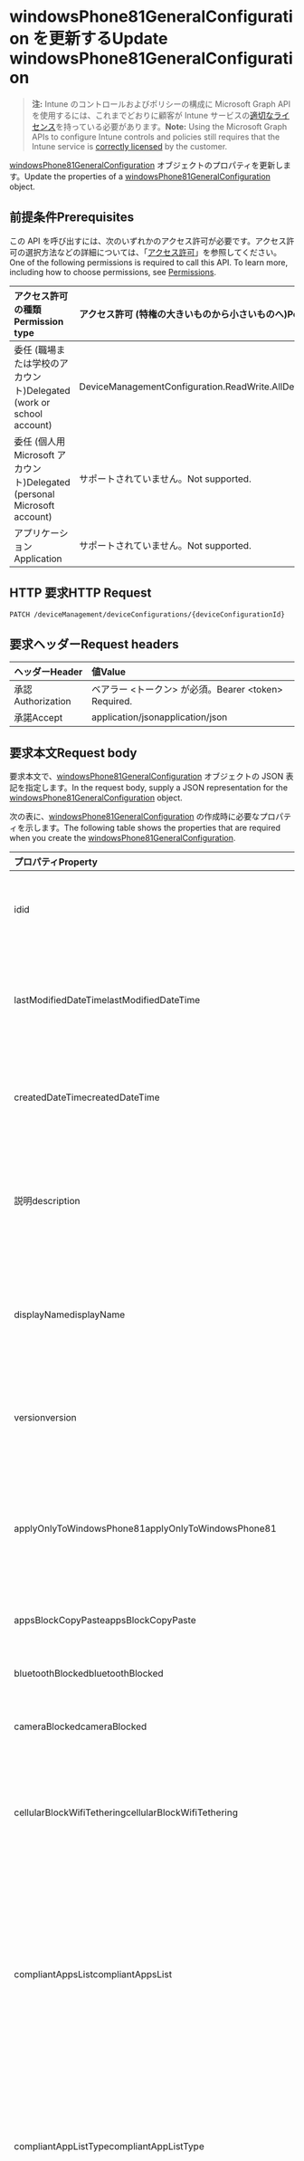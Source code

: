 # <a name="update-windowsphone81generalconfiguration"></a><span data-ttu-id="9ed20-101">windowsPhone81GeneralConfiguration を更新する</span><span class="sxs-lookup"><span data-stu-id="9ed20-101">Update windowsPhone81GeneralConfiguration</span></span>

> <span data-ttu-id="9ed20-102">**注:** Intune のコントロールおよびポリシーの構成に Microsoft Graph API を使用するには、これまでどおりに顧客が Intune サービスの[適切なライセンス](https://go.microsoft.com/fwlink/?linkid=839381)を持っている必要があります。</span><span class="sxs-lookup"><span data-stu-id="9ed20-102">**Note:** Using the Microsoft Graph APIs to configure Intune controls and policies still requires that the Intune service is [correctly licensed](https://go.microsoft.com/fwlink/?linkid=839381) by the customer.</span></span>

<span data-ttu-id="9ed20-103">[windowsPhone81GeneralConfiguration](../resources/intune_deviceconfig_windowsphone81generalconfiguration.md) オブジェクトのプロパティを更新します。</span><span class="sxs-lookup"><span data-stu-id="9ed20-103">Update the properties of a [windowsPhone81GeneralConfiguration](../resources/intune_deviceconfig_windowsphone81generalconfiguration.md) object.</span></span>
## <a name="prerequisites"></a><span data-ttu-id="9ed20-104">前提条件</span><span class="sxs-lookup"><span data-stu-id="9ed20-104">Prerequisites</span></span>
<span data-ttu-id="9ed20-p101">この API を呼び出すには、次のいずれかのアクセス許可が必要です。アクセス許可の選択方法などの詳細については、「[アクセス許可](../../../concepts/permissions_reference.md)」を参照してください。</span><span class="sxs-lookup"><span data-stu-id="9ed20-p101">One of the following permissions is required to call this API. To learn more, including how to choose permissions, see [Permissions](../../../concepts/permissions_reference.md).</span></span>

|<span data-ttu-id="9ed20-107">アクセス許可の種類</span><span class="sxs-lookup"><span data-stu-id="9ed20-107">Permission type</span></span>|<span data-ttu-id="9ed20-108">アクセス許可 (特権の大きいものから小さいものへ)</span><span class="sxs-lookup"><span data-stu-id="9ed20-108">Permissions (from most to least privileged)</span></span>|
|:---|:---|
|<span data-ttu-id="9ed20-109">委任 (職場または学校のアカウント)</span><span class="sxs-lookup"><span data-stu-id="9ed20-109">Delegated (work or school account)</span></span>|<span data-ttu-id="9ed20-110">DeviceManagementConfiguration.ReadWrite.All</span><span class="sxs-lookup"><span data-stu-id="9ed20-110">DeviceManagementConfiguration.ReadWrite.All</span></span>|
|<span data-ttu-id="9ed20-111">委任 (個人用 Microsoft アカウント)</span><span class="sxs-lookup"><span data-stu-id="9ed20-111">Delegated (personal Microsoft account)</span></span>|<span data-ttu-id="9ed20-112">サポートされていません。</span><span class="sxs-lookup"><span data-stu-id="9ed20-112">Not supported.</span></span>|
|<span data-ttu-id="9ed20-113">アプリケーション</span><span class="sxs-lookup"><span data-stu-id="9ed20-113">Application</span></span>|<span data-ttu-id="9ed20-114">サポートされていません。</span><span class="sxs-lookup"><span data-stu-id="9ed20-114">Not supported.</span></span>|

## <a name="http-request"></a><span data-ttu-id="9ed20-115">HTTP 要求</span><span class="sxs-lookup"><span data-stu-id="9ed20-115">HTTP Request</span></span>
<!-- {
  "blockType": "ignored"
}
-->
``` http
PATCH /deviceManagement/deviceConfigurations/{deviceConfigurationId}
```

## <a name="request-headers"></a><span data-ttu-id="9ed20-116">要求ヘッダー</span><span class="sxs-lookup"><span data-stu-id="9ed20-116">Request headers</span></span>
|<span data-ttu-id="9ed20-117">ヘッダー</span><span class="sxs-lookup"><span data-stu-id="9ed20-117">Header</span></span>|<span data-ttu-id="9ed20-118">値</span><span class="sxs-lookup"><span data-stu-id="9ed20-118">Value</span></span>|
|:---|:---|
|<span data-ttu-id="9ed20-119">承認</span><span class="sxs-lookup"><span data-stu-id="9ed20-119">Authorization</span></span>|<span data-ttu-id="9ed20-120">ベアラー &lt;トークン&gt; が必須。</span><span class="sxs-lookup"><span data-stu-id="9ed20-120">Bearer &lt;token&gt; Required.</span></span>|
|<span data-ttu-id="9ed20-121">承諾</span><span class="sxs-lookup"><span data-stu-id="9ed20-121">Accept</span></span>|<span data-ttu-id="9ed20-122">application/json</span><span class="sxs-lookup"><span data-stu-id="9ed20-122">application/json</span></span>|

## <a name="request-body"></a><span data-ttu-id="9ed20-123">要求本文</span><span class="sxs-lookup"><span data-stu-id="9ed20-123">Request body</span></span>
<span data-ttu-id="9ed20-124">要求本文で、[windowsPhone81GeneralConfiguration](../resources/intune_deviceconfig_windowsphone81generalconfiguration.md) オブジェクトの JSON 表記を指定します。</span><span class="sxs-lookup"><span data-stu-id="9ed20-124">In the request body, supply a JSON representation for the [windowsPhone81GeneralConfiguration](../resources/intune_deviceconfig_windowsphone81generalconfiguration.md) object.</span></span>

<span data-ttu-id="9ed20-125">次の表に、[windowsPhone81GeneralConfiguration](../resources/intune_deviceconfig_windowsphone81generalconfiguration.md) の作成時に必要なプロパティを示します。</span><span class="sxs-lookup"><span data-stu-id="9ed20-125">The following table shows the properties that are required when you create the [windowsPhone81GeneralConfiguration](../resources/intune_deviceconfig_windowsphone81generalconfiguration.md).</span></span>

|<span data-ttu-id="9ed20-126">プロパティ</span><span class="sxs-lookup"><span data-stu-id="9ed20-126">Property</span></span>|<span data-ttu-id="9ed20-127">タイプ</span><span class="sxs-lookup"><span data-stu-id="9ed20-127">Type</span></span>|<span data-ttu-id="9ed20-128">説明</span><span class="sxs-lookup"><span data-stu-id="9ed20-128">Description</span></span>|
|:---|:---|:---|
|<span data-ttu-id="9ed20-129">id</span><span class="sxs-lookup"><span data-stu-id="9ed20-129">id</span></span>|<span data-ttu-id="9ed20-130">文字列</span><span class="sxs-lookup"><span data-stu-id="9ed20-130">String</span></span>|<span data-ttu-id="9ed20-131">エンティティのキー。</span><span class="sxs-lookup"><span data-stu-id="9ed20-131">Key of the entity.</span></span> <span data-ttu-id="9ed20-132">[deviceConfiguration](../resources/intune_deviceconfig_deviceconfiguration.md) から継承します</span><span class="sxs-lookup"><span data-stu-id="9ed20-132">Inherited from [deviceConfiguration](../resources/intune_deviceconfig_deviceconfiguration.md)</span></span>|
|<span data-ttu-id="9ed20-133">lastModifiedDateTime</span><span class="sxs-lookup"><span data-stu-id="9ed20-133">lastModifiedDateTime</span></span>|<span data-ttu-id="9ed20-134">DateTimeOffset</span><span class="sxs-lookup"><span data-stu-id="9ed20-134">DateTimeOffset</span></span>|<span data-ttu-id="9ed20-135">オブジェクトが最後に変更された DateTime。</span><span class="sxs-lookup"><span data-stu-id="9ed20-135">DateTime the object was last modified.</span></span> <span data-ttu-id="9ed20-136">[deviceConfiguration](../resources/intune_deviceconfig_deviceconfiguration.md) から継承します</span><span class="sxs-lookup"><span data-stu-id="9ed20-136">Inherited from [deviceConfiguration](../resources/intune_deviceconfig_deviceconfiguration.md)</span></span>|
|<span data-ttu-id="9ed20-137">createdDateTime</span><span class="sxs-lookup"><span data-stu-id="9ed20-137">createdDateTime</span></span>|<span data-ttu-id="9ed20-138">DateTimeOffset</span><span class="sxs-lookup"><span data-stu-id="9ed20-138">DateTimeOffset</span></span>|<span data-ttu-id="9ed20-139">オブジェクトが作成された DateTime。</span><span class="sxs-lookup"><span data-stu-id="9ed20-139">DateTime the object was created.</span></span> <span data-ttu-id="9ed20-140">[deviceConfiguration](../resources/intune_deviceconfig_deviceconfiguration.md) から継承します</span><span class="sxs-lookup"><span data-stu-id="9ed20-140">Inherited from [deviceConfiguration](../resources/intune_deviceconfig_deviceconfiguration.md)</span></span>|
|<span data-ttu-id="9ed20-141">説明</span><span class="sxs-lookup"><span data-stu-id="9ed20-141">description</span></span>|<span data-ttu-id="9ed20-142">String</span><span class="sxs-lookup"><span data-stu-id="9ed20-142">String</span></span>|<span data-ttu-id="9ed20-143">デバイス構成について管理者が提供した説明。</span><span class="sxs-lookup"><span data-stu-id="9ed20-143">Admin provided description of the Device Configuration.</span></span> <span data-ttu-id="9ed20-144">[deviceConfiguration](../resources/intune_deviceconfig_deviceconfiguration.md) から継承します</span><span class="sxs-lookup"><span data-stu-id="9ed20-144">Inherited from [deviceConfiguration](../resources/intune_deviceconfig_deviceconfiguration.md)</span></span>|
|<span data-ttu-id="9ed20-145">displayName</span><span class="sxs-lookup"><span data-stu-id="9ed20-145">displayName</span></span>|<span data-ttu-id="9ed20-146">String</span><span class="sxs-lookup"><span data-stu-id="9ed20-146">String</span></span>|<span data-ttu-id="9ed20-147">デバイス構成について管理者が指定した名前。</span><span class="sxs-lookup"><span data-stu-id="9ed20-147">Admin provided name of the device configuration.</span></span> <span data-ttu-id="9ed20-148">[deviceConfiguration](../resources/intune_deviceconfig_deviceconfiguration.md) から継承します</span><span class="sxs-lookup"><span data-stu-id="9ed20-148">Inherited from [deviceConfiguration](../resources/intune_deviceconfig_deviceconfiguration.md)</span></span>|
|<span data-ttu-id="9ed20-149">version</span><span class="sxs-lookup"><span data-stu-id="9ed20-149">version</span></span>|<span data-ttu-id="9ed20-150">Int32</span><span class="sxs-lookup"><span data-stu-id="9ed20-150">Int32</span></span>|<span data-ttu-id="9ed20-151">デバイス構成のバージョン。</span><span class="sxs-lookup"><span data-stu-id="9ed20-151">Version of the device configuration.</span></span> <span data-ttu-id="9ed20-152">[deviceConfiguration](../resources/intune_deviceconfig_deviceconfiguration.md) から継承します</span><span class="sxs-lookup"><span data-stu-id="9ed20-152">Inherited from [deviceConfiguration](../resources/intune_deviceconfig_deviceconfiguration.md)</span></span>|
|<span data-ttu-id="9ed20-153">applyOnlyToWindowsPhone81</span><span class="sxs-lookup"><span data-stu-id="9ed20-153">applyOnlyToWindowsPhone81</span></span>|<span data-ttu-id="9ed20-154">Boolean</span><span class="sxs-lookup"><span data-stu-id="9ed20-154">Boolean</span></span>|<span data-ttu-id="9ed20-155">このポリシーを Windows Phone 8.1 にのみ適用するかどうかを示す値。</span><span class="sxs-lookup"><span data-stu-id="9ed20-155">Value indicating whether this policy only applies to Windows Phone 8.1.</span></span> <span data-ttu-id="9ed20-156">このプロパティは読み取り専用です。</span><span class="sxs-lookup"><span data-stu-id="9ed20-156">This property is read-only.</span></span>|
|<span data-ttu-id="9ed20-157">appsBlockCopyPaste</span><span class="sxs-lookup"><span data-stu-id="9ed20-157">appsBlockCopyPaste</span></span>|<span data-ttu-id="9ed20-158">Boolean</span><span class="sxs-lookup"><span data-stu-id="9ed20-158">Boolean</span></span>|<span data-ttu-id="9ed20-159">コピー/貼り付けを禁止するかどうかを示します。</span><span class="sxs-lookup"><span data-stu-id="9ed20-159">Indicates whether or not to block copy paste.</span></span>|
|<span data-ttu-id="9ed20-160">bluetoothBlocked</span><span class="sxs-lookup"><span data-stu-id="9ed20-160">bluetoothBlocked</span></span>|<span data-ttu-id="9ed20-161">Boolean</span><span class="sxs-lookup"><span data-stu-id="9ed20-161">Boolean</span></span>|<span data-ttu-id="9ed20-162">Bluetooth をブロックするかどうかを示します。</span><span class="sxs-lookup"><span data-stu-id="9ed20-162">Indicates whether or not to block bluetooth.</span></span>|
|<span data-ttu-id="9ed20-163">cameraBlocked</span><span class="sxs-lookup"><span data-stu-id="9ed20-163">cameraBlocked</span></span>|<span data-ttu-id="9ed20-164">Boolean</span><span class="sxs-lookup"><span data-stu-id="9ed20-164">Boolean</span></span>|<span data-ttu-id="9ed20-165">カメラをブロックするかどうかを示します。</span><span class="sxs-lookup"><span data-stu-id="9ed20-165">Indicates whether or not to block camera.</span></span>|
|<span data-ttu-id="9ed20-166">cellularBlockWifiTethering</span><span class="sxs-lookup"><span data-stu-id="9ed20-166">cellularBlockWifiTethering</span></span>|<span data-ttu-id="9ed20-167">Boolean</span><span class="sxs-lookup"><span data-stu-id="9ed20-167">Boolean</span></span>|<span data-ttu-id="9ed20-168">Wi-Fi テザリングをブロックするかどうかを示します。</span><span class="sxs-lookup"><span data-stu-id="9ed20-168">Indicates whether or not to block Wi-Fi tethering.</span></span> <span data-ttu-id="9ed20-169">Wi-Fi がブロックされていれば、この値は関係ありません。</span><span class="sxs-lookup"><span data-stu-id="9ed20-169">Has no impact if Wi-Fi is blocked.</span></span>|
|<span data-ttu-id="9ed20-170">compliantAppsList</span><span class="sxs-lookup"><span data-stu-id="9ed20-170">compliantAppsList</span></span>|<span data-ttu-id="9ed20-171">[appListItem](../resources/intune_deviceconfig_applistitem.md) コレクション</span><span class="sxs-lookup"><span data-stu-id="9ed20-171">[appListItem](../resources/intune_deviceconfig_applistitem.md) collection</span></span>|<span data-ttu-id="9ed20-172">コンプライアンス内のアプリのリスト (CompliantAppListType によって制御される、許可リストまたは禁止リスト)。</span><span class="sxs-lookup"><span data-stu-id="9ed20-172">List of apps in the compliance (either allow list or block list, controlled by CompliantAppListType).</span></span> <span data-ttu-id="9ed20-173">このコレクションには、最大で 10000 個の要素を含めることができます。</span><span class="sxs-lookup"><span data-stu-id="9ed20-173">This collection can contain a maximum of 10000 elements.</span></span>|
|<span data-ttu-id="9ed20-174">compliantAppListType</span><span class="sxs-lookup"><span data-stu-id="9ed20-174">compliantAppListType</span></span>|[<span data-ttu-id="9ed20-175">appListType</span><span class="sxs-lookup"><span data-stu-id="9ed20-175">appListType</span></span>](../resources/intune_deviceconfig_applisttype.md)|<span data-ttu-id="9ed20-176">AppComplianceList 内にあるリスト。</span><span class="sxs-lookup"><span data-stu-id="9ed20-176">List that is in the AppComplianceList.</span></span> <span data-ttu-id="9ed20-177">可能な値は、 `none`、`appsInListCompliant`、`appsNotInListCompliant` です。</span><span class="sxs-lookup"><span data-stu-id="9ed20-177">The possible values are `none`, `appsInListCompliant`, or `appsNotInListCompliant`.</span></span>|
|<span data-ttu-id="9ed20-178">diagnosticDataBlockSubmission</span><span class="sxs-lookup"><span data-stu-id="9ed20-178">diagnosticDataBlockSubmission</span></span>|<span data-ttu-id="9ed20-179">Boolean</span><span class="sxs-lookup"><span data-stu-id="9ed20-179">Boolean</span></span>|<span data-ttu-id="9ed20-180">診断データの送信をブロックするかどうかを示します。</span><span class="sxs-lookup"><span data-stu-id="9ed20-180">Indicates whether or not to block diagnostic data submission.</span></span>|
|<span data-ttu-id="9ed20-181">emailBlockAddingAccounts</span><span class="sxs-lookup"><span data-stu-id="9ed20-181">emailBlockAddingAccounts</span></span>|<span data-ttu-id="9ed20-182">Boolean</span><span class="sxs-lookup"><span data-stu-id="9ed20-182">Boolean</span></span>|<span data-ttu-id="9ed20-183">カスタム電子メール アカウントをブロックするかどうかを示します。</span><span class="sxs-lookup"><span data-stu-id="9ed20-183">Indicates whether or not to block custom email accounts.</span></span>|
|<span data-ttu-id="9ed20-184">locationServicesBlocked</span><span class="sxs-lookup"><span data-stu-id="9ed20-184">locationServicesBlocked</span></span>|<span data-ttu-id="9ed20-185">Boolean</span><span class="sxs-lookup"><span data-stu-id="9ed20-185">Boolean</span></span>|<span data-ttu-id="9ed20-186">位置情報サービスをブロックするかどうかを示します。</span><span class="sxs-lookup"><span data-stu-id="9ed20-186">Indicates whether or not to block location services.</span></span>|
|<span data-ttu-id="9ed20-187">microsoftAccountBlocked</span><span class="sxs-lookup"><span data-stu-id="9ed20-187">microsoftAccountBlocked</span></span>|<span data-ttu-id="9ed20-188">Boolean</span><span class="sxs-lookup"><span data-stu-id="9ed20-188">Boolean</span></span>|<span data-ttu-id="9ed20-189">Microsoft アカウントの使用を禁止するかどうかを示します。</span><span class="sxs-lookup"><span data-stu-id="9ed20-189">Indicates whether or not to block using a Microsoft Account.</span></span>|
|<span data-ttu-id="9ed20-190">nfcBlocked</span><span class="sxs-lookup"><span data-stu-id="9ed20-190">nfcBlocked</span></span>|<span data-ttu-id="9ed20-191">Boolean</span><span class="sxs-lookup"><span data-stu-id="9ed20-191">Boolean</span></span>|<span data-ttu-id="9ed20-192">近距離無線通信をブロックするかどうかを示します。</span><span class="sxs-lookup"><span data-stu-id="9ed20-192">Indicates whether or not to block Near-Field Communication.</span></span>|
|<span data-ttu-id="9ed20-193">passwordBlockSimple</span><span class="sxs-lookup"><span data-stu-id="9ed20-193">passwordBlockSimple</span></span>|<span data-ttu-id="9ed20-194">Boolean</span><span class="sxs-lookup"><span data-stu-id="9ed20-194">Boolean</span></span>|<span data-ttu-id="9ed20-195">カレンダーの同期を禁止するかどうかを示します。</span><span class="sxs-lookup"><span data-stu-id="9ed20-195">Indicates whether or not to block syncing the calendar.</span></span>|
|<span data-ttu-id="9ed20-196">passwordExpirationDays</span><span class="sxs-lookup"><span data-stu-id="9ed20-196">passwordExpirationDays</span></span>|<span data-ttu-id="9ed20-197">Int32</span><span class="sxs-lookup"><span data-stu-id="9ed20-197">Int32</span></span>|<span data-ttu-id="9ed20-198">パスワードの有効期限が切れるまでの日数。</span><span class="sxs-lookup"><span data-stu-id="9ed20-198">Number of days before the password expires.</span></span>|
|<span data-ttu-id="9ed20-199">passwordMinimumLength</span><span class="sxs-lookup"><span data-stu-id="9ed20-199">passwordMinimumLength</span></span>|<span data-ttu-id="9ed20-200">Int32</span><span class="sxs-lookup"><span data-stu-id="9ed20-200">Int32</span></span>|<span data-ttu-id="9ed20-201">パスワードの最小の長さ。</span><span class="sxs-lookup"><span data-stu-id="9ed20-201">Minimum length of passwords.</span></span>|
|<span data-ttu-id="9ed20-202">passwordMinutesOfInactivityBeforeScreenTimeout</span><span class="sxs-lookup"><span data-stu-id="9ed20-202">passwordMinutesOfInactivityBeforeScreenTimeout</span></span>|<span data-ttu-id="9ed20-203">Int32</span><span class="sxs-lookup"><span data-stu-id="9ed20-203">Int32</span></span>|<span data-ttu-id="9ed20-204">画面がタイムアウトになるまでの非アクティブ時間 (分)。</span><span class="sxs-lookup"><span data-stu-id="9ed20-204">Minutes of inactivity before screen timeout.</span></span>|
|<span data-ttu-id="9ed20-205">passwordMinimumCharacterSetCount</span><span class="sxs-lookup"><span data-stu-id="9ed20-205">passwordMinimumCharacterSetCount</span></span>|<span data-ttu-id="9ed20-206">Int32</span><span class="sxs-lookup"><span data-stu-id="9ed20-206">Int32</span></span>|<span data-ttu-id="9ed20-207">パスワードが含まなければならない文字セットの数。</span><span class="sxs-lookup"><span data-stu-id="9ed20-207">Number of character sets a password must contain.</span></span>|
|<span data-ttu-id="9ed20-208">passwordPreviousPasswordBlockCount</span><span class="sxs-lookup"><span data-stu-id="9ed20-208">passwordPreviousPasswordBlockCount</span></span>|<span data-ttu-id="9ed20-209">Int32</span><span class="sxs-lookup"><span data-stu-id="9ed20-209">Int32</span></span>|<span data-ttu-id="9ed20-210">ブロックする、以前のパスワードの数。</span><span class="sxs-lookup"><span data-stu-id="9ed20-210">Number of previous passwords to block.</span></span> <span data-ttu-id="9ed20-211">有効な値は 0 から 24 までです</span><span class="sxs-lookup"><span data-stu-id="9ed20-211">Valid values 0 to 24</span></span>|
|<span data-ttu-id="9ed20-212">passwordSignInFailureCountBeforeFactoryReset</span><span class="sxs-lookup"><span data-stu-id="9ed20-212">passwordSignInFailureCountBeforeFactoryReset</span></span>|<span data-ttu-id="9ed20-213">Int32</span><span class="sxs-lookup"><span data-stu-id="9ed20-213">Int32</span></span>|<span data-ttu-id="9ed20-214">出荷時の設定にリセットされるまでの、失敗が許可されるサインインの回数。</span><span class="sxs-lookup"><span data-stu-id="9ed20-214">Number of sign in failures allowed before factory reset.</span></span>|
|<span data-ttu-id="9ed20-215">passwordRequiredType</span><span class="sxs-lookup"><span data-stu-id="9ed20-215">passwordRequiredType</span></span>|[<span data-ttu-id="9ed20-216">requiredPasswordType</span><span class="sxs-lookup"><span data-stu-id="9ed20-216">requiredPasswordType</span></span>](../resources/intune_deviceconfig_requiredpasswordtype.md)|<span data-ttu-id="9ed20-217">必要なパスワードの種類。</span><span class="sxs-lookup"><span data-stu-id="9ed20-217">Password type that is required.</span></span> <span data-ttu-id="9ed20-218">可能な値は、 `deviceDefault`、`alphanumeric`、`numeric` です。</span><span class="sxs-lookup"><span data-stu-id="9ed20-218">The possible values are `deviceDefault`, `alphanumeric`, or `numeric`.</span></span>|
|<span data-ttu-id="9ed20-219">passwordRequired</span><span class="sxs-lookup"><span data-stu-id="9ed20-219">passwordRequired</span></span>|<span data-ttu-id="9ed20-220">Boolean</span><span class="sxs-lookup"><span data-stu-id="9ed20-220">Boolean</span></span>|<span data-ttu-id="9ed20-221">パスワードを要求するかどうかを指定します。</span><span class="sxs-lookup"><span data-stu-id="9ed20-221">Indicates whether or not to require a password.</span></span>|
|<span data-ttu-id="9ed20-222">screenCaptureBlocked</span><span class="sxs-lookup"><span data-stu-id="9ed20-222">screenCaptureBlocked</span></span>|<span data-ttu-id="9ed20-223">Boolean</span><span class="sxs-lookup"><span data-stu-id="9ed20-223">Boolean</span></span>|<span data-ttu-id="9ed20-224">スクリーンショットを禁止するかどうかを示します。</span><span class="sxs-lookup"><span data-stu-id="9ed20-224">Indicates whether or not to block screenshots.</span></span>|
|<span data-ttu-id="9ed20-225">storageBlockRemovableStorage</span><span class="sxs-lookup"><span data-stu-id="9ed20-225">storageBlockRemovableStorage</span></span>|<span data-ttu-id="9ed20-226">Boolean</span><span class="sxs-lookup"><span data-stu-id="9ed20-226">Boolean</span></span>|<span data-ttu-id="9ed20-227">リムーバブル記憶域をブロックするかどうかを示します。</span><span class="sxs-lookup"><span data-stu-id="9ed20-227">Indicates whether or not to block removable storage.</span></span>|
|<span data-ttu-id="9ed20-228">storageRequireEncryption</span><span class="sxs-lookup"><span data-stu-id="9ed20-228">storageRequireEncryption</span></span>|<span data-ttu-id="9ed20-229">Boolean</span><span class="sxs-lookup"><span data-stu-id="9ed20-229">Boolean</span></span>|<span data-ttu-id="9ed20-230">暗号化が必要かどうかを示します。</span><span class="sxs-lookup"><span data-stu-id="9ed20-230">Indicates whether or not to require encryption.</span></span>|
|<span data-ttu-id="9ed20-231">webBrowserBlocked</span><span class="sxs-lookup"><span data-stu-id="9ed20-231">webBrowserBlocked</span></span>|<span data-ttu-id="9ed20-232">Boolean</span><span class="sxs-lookup"><span data-stu-id="9ed20-232">Boolean</span></span>|<span data-ttu-id="9ed20-233">Web ブラウザーをブロックするかどうかを示します。</span><span class="sxs-lookup"><span data-stu-id="9ed20-233">Indicates whether or not to block the web browser.</span></span>|
|<span data-ttu-id="9ed20-234">wifiBlocked</span><span class="sxs-lookup"><span data-stu-id="9ed20-234">wifiBlocked</span></span>|<span data-ttu-id="9ed20-235">Boolean</span><span class="sxs-lookup"><span data-stu-id="9ed20-235">Boolean</span></span>|<span data-ttu-id="9ed20-236">Wi-Fi をブロックするかどうかを示します。</span><span class="sxs-lookup"><span data-stu-id="9ed20-236">Indicates whether or not to block Wi-Fi.</span></span>|
|<span data-ttu-id="9ed20-237">wifiBlockAutomaticConnectHotspots</span><span class="sxs-lookup"><span data-stu-id="9ed20-237">wifiBlockAutomaticConnectHotspots</span></span>|<span data-ttu-id="9ed20-238">Boolean</span><span class="sxs-lookup"><span data-stu-id="9ed20-238">Boolean</span></span>|<span data-ttu-id="9ed20-239">Wi-Fi ホットスポットへの自動接続をブロックするかどうかを示します。</span><span class="sxs-lookup"><span data-stu-id="9ed20-239">Indicates whether or not to block automatically connecting to Wi-Fi hotspots.</span></span> <span data-ttu-id="9ed20-240">Wi-Fi がブロックされていれば、この値は関係ありません。</span><span class="sxs-lookup"><span data-stu-id="9ed20-240">Has no impact if Wi-Fi is blocked.</span></span>|
|<span data-ttu-id="9ed20-241">wifiBlockHotspotReporting</span><span class="sxs-lookup"><span data-stu-id="9ed20-241">wifiBlockHotspotReporting</span></span>|<span data-ttu-id="9ed20-242">Boolean</span><span class="sxs-lookup"><span data-stu-id="9ed20-242">Boolean</span></span>|<span data-ttu-id="9ed20-243">Wi-Fi ホットスポット レポートをブロックするかどうかを示します。</span><span class="sxs-lookup"><span data-stu-id="9ed20-243">Indicates whether or not to block Wi-Fi hotspot reporting.</span></span> <span data-ttu-id="9ed20-244">Wi-Fi がブロックされていれば、この値は関係ありません。</span><span class="sxs-lookup"><span data-stu-id="9ed20-244">Has no impact if Wi-Fi is blocked.</span></span>|
|<span data-ttu-id="9ed20-245">windowsStoreBlocked</span><span class="sxs-lookup"><span data-stu-id="9ed20-245">windowsStoreBlocked</span></span>|<span data-ttu-id="9ed20-246">Boolean</span><span class="sxs-lookup"><span data-stu-id="9ed20-246">Boolean</span></span>|<span data-ttu-id="9ed20-247">Windows ストアをブロックするかどうかを示します。</span><span class="sxs-lookup"><span data-stu-id="9ed20-247">Indicates whether or not to block the Windows Store.</span></span>|



## <a name="response"></a><span data-ttu-id="9ed20-248">応答</span><span class="sxs-lookup"><span data-stu-id="9ed20-248">Response</span></span>
<span data-ttu-id="9ed20-249">成功した場合、このメソッドは `200 OK` 応答コードと、応答本文で更新された [windowsPhone81GeneralConfiguration](../resources/intune_deviceconfig_windowsphone81generalconfiguration.md) オブジェクトを返します。</span><span class="sxs-lookup"><span data-stu-id="9ed20-249">If successful, this method returns a `200 OK` response code and an updated [windowsPhone81GeneralConfiguration](../resources/intune_deviceconfig_windowsphone81generalconfiguration.md) object in the response body.</span></span>

## <a name="example"></a><span data-ttu-id="9ed20-250">例</span><span class="sxs-lookup"><span data-stu-id="9ed20-250">Example</span></span>
### <a name="request"></a><span data-ttu-id="9ed20-251">要求</span><span class="sxs-lookup"><span data-stu-id="9ed20-251">Request</span></span>
<span data-ttu-id="9ed20-252">以下は、要求の例です。</span><span class="sxs-lookup"><span data-stu-id="9ed20-252">Here is an example of the request.</span></span>
``` http
PATCH https://graph.microsoft.com/v1.0/deviceManagement/deviceConfigurations/{deviceConfigurationId}
Content-type: application/json
Content-length: 1452

{
  "lastModifiedDateTime": "2017-01-01T00:00:35.1329464-08:00",
  "description": "Description value",
  "displayName": "Display Name value",
  "version": 7,
  "applyOnlyToWindowsPhone81": true,
  "appsBlockCopyPaste": true,
  "bluetoothBlocked": true,
  "cameraBlocked": true,
  "cellularBlockWifiTethering": true,
  "compliantAppsList": [
    {
      "@odata.type": "microsoft.graph.appListItem",
      "name": "Name value",
      "publisher": "Publisher value",
      "appStoreUrl": "https://example.com/appStoreUrl/",
      "appId": "App Id value"
    }
  ],
  "compliantAppListType": "appsInListCompliant",
  "diagnosticDataBlockSubmission": true,
  "emailBlockAddingAccounts": true,
  "locationServicesBlocked": true,
  "microsoftAccountBlocked": true,
  "nfcBlocked": true,
  "passwordBlockSimple": true,
  "passwordExpirationDays": 6,
  "passwordMinimumLength": 5,
  "passwordMinutesOfInactivityBeforeScreenTimeout": 14,
  "passwordMinimumCharacterSetCount": 0,
  "passwordPreviousPasswordBlockCount": 2,
  "passwordSignInFailureCountBeforeFactoryReset": 12,
  "passwordRequiredType": "alphanumeric",
  "passwordRequired": true,
  "screenCaptureBlocked": true,
  "storageBlockRemovableStorage": true,
  "storageRequireEncryption": true,
  "webBrowserBlocked": true,
  "wifiBlocked": true,
  "wifiBlockAutomaticConnectHotspots": true,
  "wifiBlockHotspotReporting": true,
  "windowsStoreBlocked": true
}
```

### <a name="response"></a><span data-ttu-id="9ed20-253">応答</span><span class="sxs-lookup"><span data-stu-id="9ed20-253">Response</span></span>
<span data-ttu-id="9ed20-p116">以下は、応答の例です。注:簡潔にするために、ここに示す応答オブジェクトは切り詰められている場合があります。すべてのプロパティは実際の呼び出しから返されます。</span><span class="sxs-lookup"><span data-stu-id="9ed20-p116">Here is an example of the response. Note: The response object shown here may be truncated for brevity. All of the properties will be returned from an actual call.</span></span>
``` http
HTTP/1.1 200 OK
Content-Type: application/json
Content-Length: 1633

{
  "@odata.type": "#microsoft.graph.windowsPhone81GeneralConfiguration",
  "id": "f5e0e34d-e34d-f5e0-4de3-e0f54de3e0f5",
  "lastModifiedDateTime": "2017-01-01T00:00:35.1329464-08:00",
  "createdDateTime": "2017-01-01T00:02:43.5775965-08:00",
  "description": "Description value",
  "displayName": "Display Name value",
  "version": 7,
  "applyOnlyToWindowsPhone81": true,
  "appsBlockCopyPaste": true,
  "bluetoothBlocked": true,
  "cameraBlocked": true,
  "cellularBlockWifiTethering": true,
  "compliantAppsList": [
    {
      "@odata.type": "microsoft.graph.appListItem",
      "name": "Name value",
      "publisher": "Publisher value",
      "appStoreUrl": "https://example.com/appStoreUrl/",
      "appId": "App Id value"
    }
  ],
  "compliantAppListType": "appsInListCompliant",
  "diagnosticDataBlockSubmission": true,
  "emailBlockAddingAccounts": true,
  "locationServicesBlocked": true,
  "microsoftAccountBlocked": true,
  "nfcBlocked": true,
  "passwordBlockSimple": true,
  "passwordExpirationDays": 6,
  "passwordMinimumLength": 5,
  "passwordMinutesOfInactivityBeforeScreenTimeout": 14,
  "passwordMinimumCharacterSetCount": 0,
  "passwordPreviousPasswordBlockCount": 2,
  "passwordSignInFailureCountBeforeFactoryReset": 12,
  "passwordRequiredType": "alphanumeric",
  "passwordRequired": true,
  "screenCaptureBlocked": true,
  "storageBlockRemovableStorage": true,
  "storageRequireEncryption": true,
  "webBrowserBlocked": true,
  "wifiBlocked": true,
  "wifiBlockAutomaticConnectHotspots": true,
  "wifiBlockHotspotReporting": true,
  "windowsStoreBlocked": true
}
```



